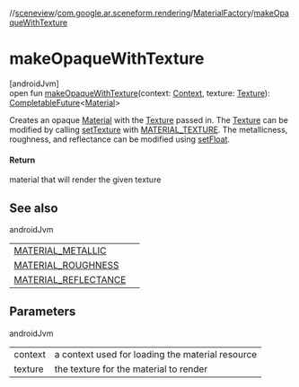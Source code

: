 //[sceneview](../../../index.md)/[com.google.ar.sceneform.rendering](../index.md)/[MaterialFactory](index.md)/[makeOpaqueWithTexture](make-opaque-with-texture.md)

# makeOpaqueWithTexture

[androidJvm]\
open fun [makeOpaqueWithTexture](make-opaque-with-texture.md)(context: [Context](https://developer.android.com/reference/kotlin/android/content/Context.html), texture: [Texture](../-texture/index.md)): [CompletableFuture](https://developer.android.com/reference/kotlin/java/util/concurrent/CompletableFuture.html)&lt;[Material](../-material/index.md)&gt;

Creates an opaque [Material](../-material/index.md) with the [Texture](../-texture/index.md) passed in. The [Texture](../-texture/index.md) can be modified by calling [setTexture](../-material/set-texture.md) with [MATERIAL_TEXTURE](-m-a-t-e-r-i-a-l_-t-e-x-t-u-r-e.md). The metallicness, roughness, and reflectance can be modified using [setFloat](../-material/set-float.md).

#### Return

material that will render the given texture

## See also

androidJvm

| | |
|---|---|
| [MATERIAL_METALLIC](-m-a-t-e-r-i-a-l_-m-e-t-a-l-l-i-c.md) |  |
| [MATERIAL_ROUGHNESS](-m-a-t-e-r-i-a-l_-r-o-u-g-h-n-e-s-s.md) |  |
| [MATERIAL_REFLECTANCE](-m-a-t-e-r-i-a-l_-r-e-f-l-e-c-t-a-n-c-e.md) |  |

## Parameters

androidJvm

| | |
|---|---|
| context | a context used for loading the material resource |
| texture | the texture for the material to render |
